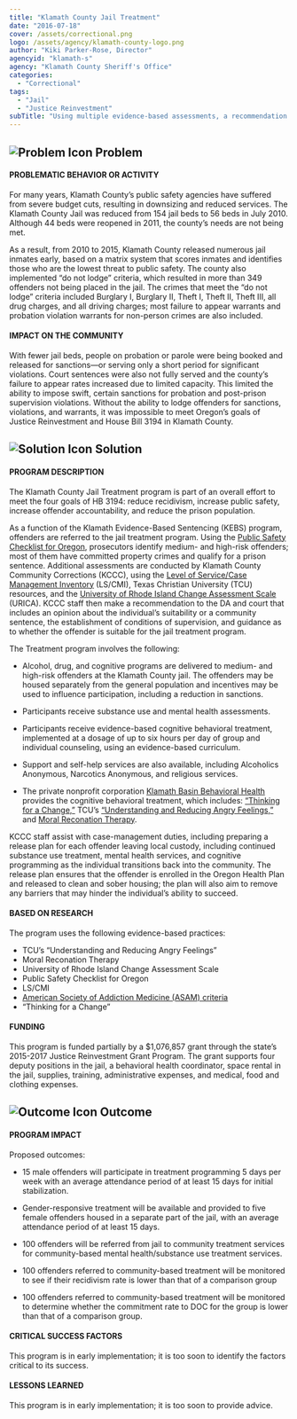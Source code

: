 ```yaml
---
title: "Klamath County Jail Treatment"
date: "2016-07-18"
cover: /assets/correctional.png
logo: /assets/agency/klamath-county-logo.png
author: "Kiki Parker-Rose, Director"
agencyid: "klamath-s"
agency: "Klamath County Sheriff's Office"
categories:
  - "Correctional"
tags:
  - "Jail"
  - "Justice Reinvestment"
subTitle: "Using multiple evidence-based assessments, a recommendation is made to the DA and court that includes an opinion about the individual’s suitability or a community sentence, the establishment of conditions of supervision, and guidance as to whether the offender is suitable for the jail treatment program."
---
```


## ![Problem Icon](https://github.com/google/material-design-icons/raw/master/alert/1x_web/ic_error_outline_black_48dp.png "Problem") Problem

#### PROBLEMATIC BEHAVIOR OR ACTIVITY

For many years, Klamath County’s public safety agencies have suffered from severe budget cuts, resulting in downsizing and reduced services. The Klamath County Jail was reduced from 154 jail beds to 56 beds in July 2010. Although 44 beds were reopened in 2011, the county’s needs are not being met.

As a result, from 2010 to 2015, Klamath County released numerous jail inmates early, based on a matrix system that scores inmates and identifies those who are the lowest threat to public safety. The county also implemented “do not lodge” criteria, which resulted in more than 349 offenders not being placed in the jail. The crimes that meet the “do not lodge” criteria included Burglary I, Burglary II, Theft I, Theft II, Theft III, all drug charges, and all driving charges; most failure to appear warrants and probation violation warrants for non-person crimes are also included.

#### IMPACT ON THE COMMUNITY

With fewer jail beds, people on probation or parole were being booked and released for sanctions—or serving only a short period for significant violations. Court sentences were also not fully served and the county’s failure to appear rates increased due to limited capacity. This limited the ability to impose swift, certain sanctions for probation and post-prison supervision violations. Without the ability to lodge offenders for sanctions, violations, and warrants, it was impossible to meet Oregon’s goals of Justice Reinvestment and House Bill 3194 in Klamath County.

## ![Solution Icon](https://github.com/google/material-design-icons/raw/master/action/1x_web/ic_lightbulb_outline_black_48dp.png "Solution") Solution

#### PROGRAM DESCRIPTION

The Klamath County Jail Treatment program is part of an overall effort to meet the four goals of HB 3194: reduce recidivism, increase public safety, increase offender accountability, and reduce the prison population.

As a function of the Klamath Evidence-Based Sentencing (KEBS) program, offenders are referred to the jail treatment program. Using the [Public Safety Checklist for Oregon](https://risktool.ocjc.state.or.us/psc/), prosecutors identify medium- and high-risk offenders; most of them have committed property crimes and qualify for a prison sentence. Additional assessments are conducted by Klamath County Community Corrections (KCCC), using the [Level of Service/Case Management Inventory](https://risktool.ocjc.state.or.us/psc/) (LS/CMI), Texas Christian University (TCU) resources, and the [University of Rhode Island Change Assessment Scale](https://www.ncbi.nlm.nih.gov/books/NBK64976/table/A62309/) (URICA). KCCC staff then make a recommendation to the DA and court that includes an opinion about the individual’s suitability or a community sentence, the establishment of conditions of supervision, and guidance as to whether the offender is suitable for the jail treatment program.

The Treatment program involves the following:

* Alcohol, drug, and cognitive programs are delivered to medium- and high-risk offenders at the Klamath County jail. The offenders may be housed separately from the general population and incentives may be used to influence participation, including a reduction in sanctions.

* Participants receive substance use and mental health assessments.

* Participants receive evidence-based cognitive behavioral treatment, implemented at a dosage of up to six hours per day of group and individual counseling, using an evidence-based curriculum.

* Support and self-help services are also available, including Alcoholics Anonymous, Narcotics Anonymous, and religious services.

* The private nonprofit corporation [Klamath Basin Behavioral Health](https://www.kbbh.org/) provides the cognitive behavioral treatment, which includes: [“Thinking for a Change,”](https://nicic.gov/thinking-change-40) TCU’s [“Understanding and Reducing Angry Feelings,”](http://ibr.tcu.edu/wp-content/uploads/2013/09/TMA05Aug-Anger.pdf) and [Moral Reconation Therapy](http://www.4emergence.com/evidence-based-practice/moral-reconation-therapy).

KCCC staff assist with case-management duties, including preparing a release plan for each offender leaving local custody, including continued substance use treatment, mental health services, and cognitive programming as the individual transitions back into the community. The release plan ensures that the offender is enrolled in the Oregon Health Plan and released to clean and sober housing; the plan will also aim to remove any barriers that may hinder the individual’s ability to succeed.

#### BASED ON RESEARCH

The program uses the following evidence-based practices:

* TCU’s “Understanding and Reducing Angry Feelings”
* Moral Reconation Therapy
* University of Rhode Island Change Assessment Scale
* Public Safety Checklist for Oregon
* LS/CMI
* [American Society of Addiction Medicine (ASAM) criteria](https://www.asam.org/resources/the-asam-criteria)
* “Thinking for a Change”

#### FUNDING

This program is funded partially by a $1,076,857 grant through the state’s 2015-2017 Justice Reinvestment Grant Program. The grant supports four deputy positions in the jail, a behavioral health coordinator, space rental in the jail, supplies, training, administrative expenses, and medical, food and clothing expenses.

## ![Outcome Icon](https://github.com/google/material-design-icons/raw/master/action/1x_web/ic_view_list_black_48dp.png "Outcome") Outcome

#### PROGRAM IMPACT

Proposed outcomes:

* 15 male offenders will participate in treatment programming 5 days per week with an average attendance period of at least 15 days for initial stabilization.

* Gender-responsive treatment will be available and provided to five female offenders housed in a separate part of the jail, with an average attendance period of at least 15 days.

* 100 offenders will be referred from jail to community treatment services for community-based mental health/substance use treatment services.

* 100 offenders referred to community-based treatment will be monitored to see if their recidivism rate is lower than that of a comparison group

* 100 offenders referred to community-based treatment will be monitored to determine whether the commitment rate to DOC for the group is lower than that of a comparison group.

#### CRITICAL SUCCESS FACTORS

This program is in early implementation; it is too soon to identify the factors critical to its success.

#### LESSONS LEARNED

This program is in early implementation; it is too soon to provide advice.
